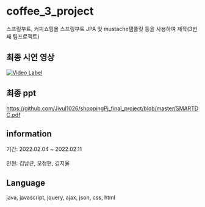 # coffee_3_project
스프링부트, 커피쇼핑몰 스프링부트 JPA 및 mustache탬플릿 등을 사용하여 제작(3번째 팀프로젝트)

## 최종 시연 영상
[![Video Label](http://img.youtube.com/vi/T5u7gTr8MGk/0.jpg)](https://youtu.be/T5u7gTr8MGk)

## 최종 ppt
https://github.com/Jiyul1026/shoppingPj_final_project/blob/master/SMARTDC.pdf

## information
기간: 2022.02.04 ~ 2022.02.11<br>  
인원: 김남균, 오정현, 김지율


## Language
java, javascript, jquery, ajax, json, css, html

